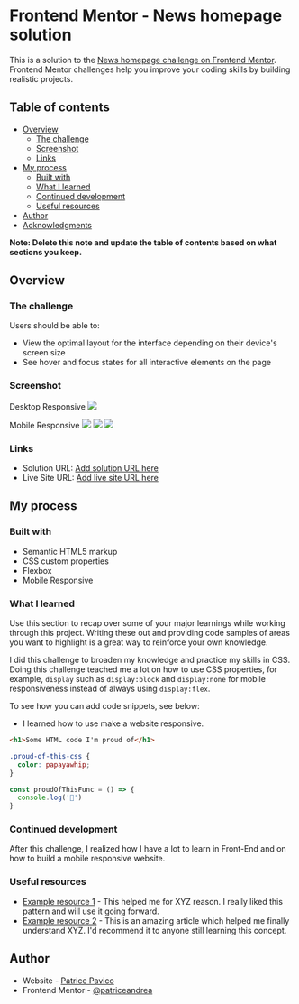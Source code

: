 # Frontend Mentor - News homepage solution

This is a solution to the [News homepage challenge on Frontend Mentor](https://www.frontendmentor.io/challenges/news-homepage-H6SWTa1MFl). Frontend Mentor challenges help you improve your coding skills by building realistic projects. 

## Table of contents

- [Overview](#overview)
  - [The challenge](#the-challenge)
  - [Screenshot](#screenshot)
  - [Links](#links)
- [My process](#my-process)
  - [Built with](#built-with)
  - [What I learned](#what-i-learned)
  - [Continued development](#continued-development)
  - [Useful resources](#useful-resources)
- [Author](#author)
- [Acknowledgments](#acknowledgments)

**Note: Delete this note and update the table of contents based on what sections you keep.**

## Overview

### The challenge

Users should be able to:

- View the optimal layout for the interface depending on their device's screen size
- See hover and focus states for all interactive elements on the page

### Screenshot


Desktop Responsive
![](./screenshots/Screenshot%202023-03-04%20121249.png)

Mobile Responsive 
![](./screenshots/Screenshot-MobileResponsive1.png)
![](./screenshots/Screenshot-MobileResponsive2.png)
![](./screenshots/Screenshot-MobileResponsive3.png)


### Links

- Solution URL: [Add solution URL here](https://your-solution-url.com)
- Live Site URL: [Add live site URL here](https://your-live-site-url.com)

## My process

### Built with

- Semantic HTML5 markup
- CSS custom properties
- Flexbox
- Mobile Responsive 


### What I learned

Use this section to recap over some of your major learnings while working through this project. Writing these out and providing code samples of areas you want to highlight is a great way to reinforce your own knowledge.


I did this challenge to broaden my knowledge and practice my skills in CSS. Doing this challenge teached me a lot on how to use CSS properties, for example, `display` such as `display:block` and `display:none` for mobile responsiveness instead of always using `display:flex`. 

To see how you can add code snippets, see below:

 - I learned how to use make a website responsive. 

```html
<h1>Some HTML code I'm proud of</h1>
```
```css
.proud-of-this-css {
  color: papayawhip;
}
```
```js
const proudOfThisFunc = () => {
  console.log('🎉')
}
```


### Continued development

After this challenge, I realized how I have a lot to learn in Front-End and on how to build a mobile responsive website. 


### Useful resources

- [Example resource 1](https://www.example.com) - This helped me for XYZ reason. I really liked this pattern and will use it going forward.
- [Example resource 2](https://www.example.com) - This is an amazing article which helped me finally understand XYZ. I'd recommend it to anyone still learning this concept.


## Author

- Website - [Patrice Pavico](https://patricepavico-portfolio.vercel.app/)
- Frontend Mentor - [@patriceandrea](https://www.frontendmentor.io/profile/patriceandrea)



